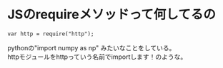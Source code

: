 # JSのrequireメソッドって何してるの

```JS
var http = require("http");
```

pythonの"import numpy as np" みたいなことをしている。  
httpモジュールをhttpっていう名前でimportします！のような。

